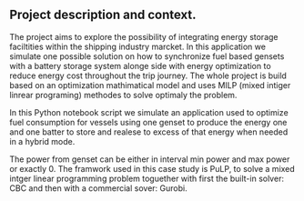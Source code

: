 ## Project description and context.

The project aims to explore the possibility of integrating 
energy storage faciltities within the shipping industry marcket. 
In this application we simulate one possible solution on how to
synchronize fuel based gensets with a battery storage system
alonge side with energy optimization to reduce energy cost throughout the trip journey. The whole project is build based on an optimization mathimatical model and uses MILP (mixed intiger linrear programing) methodes to solve optimaly the problem.  

In this Python notebook script we simulate an application used to optimize fuel consumption for vessels using one genset to produce the energy one and one batter to store and realese to excess of that energy when needed in a hybrid mode.

The power from genset can be either in interval min power and max power or exactly 0.
The framwork used in this case study is PuLP, to solve a mixed intger linear programming problem toguether with first the built-in solver: CBC and then with a commercial sover: Gurobi.